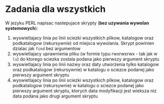 Zadania dla wszystkich
======================

W jezyku PERL napisac nastepujace skrypty (**bez uzywania wywolan systemowych**):
1. wyswietlajacy linia po linii sciezki wszystkich plikow, katalogow oraz podkatalogow (rekursywnie) od miejsca wywolania. Skrypt powinien dzialac jak `find` bez argumentow
2. wyswietlajacy uprawnienia pliku (w formie typu rwxrwxrwx - tak jak w `ls`) do ktorego sciezka zostala podana jako pierwszy argument skryptu
3. wyswietlajacy linia po linii nazwy oraz daty utworzenia tylko katalogow oraz podkatalogow (rekursywnie) w katalogu o sciezce podanej jako pierwszy argument skryptu
4. wyswietlajacy linia po linii sciezki wszystkich plikow, katalogow oraz podkatalogow (rekursywnie) w katalogu o sciezce podanej jako pierwszy argument skryptu, ktorych data modyfikacji jest wieksza niz data podana jako drugi argument skryptu

